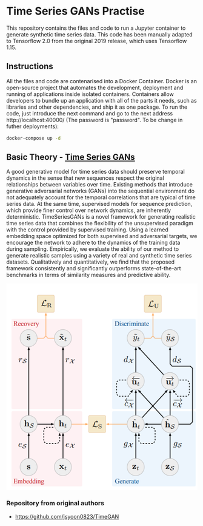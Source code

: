 # Time Series GANs Practise

This repository contains the files and code to run a Jupyter container to generate synthetic time series data. This code has been manually adapted to Tensorflow 2.0 from the original 2019 release, which uses Tensorflow 1.15.

## Instructions
All the files and code are contenarised into a Docker Container. Docker is an open-source project that automates the development, deployment and running of applications inside isolated containers. Containers allow developers to bundle up an application with all of the parts it needs, such as libraries and other dependencies, and ship it as one package. To run the code, just introduce the next command and go to the next address http://localhost:40000/ (The password is "password". To be change in futher deployments): 

```bash
docker-compose up -d
```


## Basic Theory - [Time Series GANs](https://proceedings.neurips.cc/paper/2019/file/c9efe5f26cd17ba6216bbe2a7d26d490-Paper.pdf)
A good generative model for time series data should preserve temporal dynamics in the sense that new sequences respect the original relationships between variables over time. Existing methods that introduce generative adversarial networks (GANs)
into the sequential environment do not adequately account for the temporal correlations that are typical of time series data. At the same time, supervised models for sequence prediction, which provide finer control over network dynamics, are inherently
deterministic. TimeSeriesGANs is a novel framework for generating realistic time series data that combines the flexibility of the unsupervised paradigm with the control provided by supervised training. Using a learned embedding space optimized for both supervised and adversarial targets, we encourage the network to adhere to the dynamics of the training data during sampling. Empirically, we evaluate the ability of our method to generate realistic samples using a variety of
real and synthetic time series datasets. Qualitatively and quantitatively, we find that the proposed framework consistently and significantly outperforms state-of-the-art benchmarks in terms of similarity measures and predictive ability.

![TimeSeriesGANs](image/jupyter/Screenshot_30.png)


### Repository from original authors
- https://github.com/jsyoon0823/TimeGAN